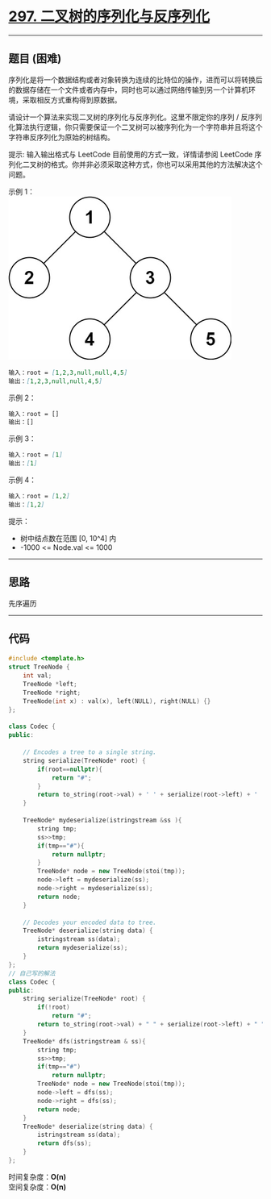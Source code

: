 # [297. 二叉树的序列化与反序列化](https://leetcode.cn/problems/serialize-and-deserialize-binary-tree/description/)

---

## 题目 (困难)

序列化是将一个数据结构或者对象转换为连续的比特位的操作，进而可以将转换后的数据存储在一个文件或者内存中，同时也可以通过网络传输到另一个计算机环境，采取相反方式重构得到原数据。  

请设计一个算法来实现二叉树的序列化与反序列化。这里不限定你的序列 / 反序列化算法执行逻辑，你只需要保证一个二叉树可以被序列化为一个字符串并且将这个字符串反序列化为原始的树结构。  

提示: 输入输出格式与 LeetCode 目前使用的方式一致，详情请参阅 LeetCode 序列化二叉树的格式。你并非必须采取这种方式，你也可以采用其他的方法解决这个问题。  

示例 1：  
![Alt text](https://github.com/yang-yang-o-o/CodingNotes/blob/main/Coding/asset/297_1.png)  

```markdown
输入：root = [1,2,3,null,null,4,5]
输出：[1,2,3,null,null,4,5]
```

示例 2：  

```markdown
输入：root = []
输出：[]
```

示例 3：  

```markdown
输入：root = [1]
输出：[1]
```

示例 4：  

```markdown
输入：root = [1,2]
输出：[1,2]
```

提示：  

- 树中结点数在范围 [0, 10^4] 内
- -1000 <= Node.val <= 1000

---

## 思路

先序遍历

---

## 代码

```C++
#include <template.h>
struct TreeNode {
    int val;
    TreeNode *left;
    TreeNode *right;
    TreeNode(int x) : val(x), left(NULL), right(NULL) {}
};

class Codec {
public:

    // Encodes a tree to a single string.
    string serialize(TreeNode* root) {
        if(root==nullptr){
            return "#";
        }
        return to_string(root->val) + ' ' + serialize(root->left) + ' ' + serialize(root->right);
    }

    TreeNode* mydeserialize(istringstream &ss ){
        string tmp;
        ss>>tmp;
        if(tmp=="#"){
            return nullptr;
        }
        TreeNode* node = new TreeNode(stoi(tmp));
        node->left = mydeserialize(ss);
        node->right = mydeserialize(ss);
        return node;
    }

    // Decodes your encoded data to tree.
    TreeNode* deserialize(string data) {
        istringstream ss(data);
        return mydeserialize(ss);
    }
};
// 自己写的解法
class Codec {
public:
    string serialize(TreeNode* root) {
        if(!root)
            return "#";
        return to_string(root->val) + " " + serialize(root->left) + " " + serialize(root->right);// 先序遍历
    }
    TreeNode* dfs(istringstream & ss){  
        string tmp;
        ss>>tmp;
        if(tmp=="#")
            return nullptr;
        TreeNode* node = new TreeNode(stoi(tmp));
        node->left = dfs(ss);
        node->right = dfs(ss);
        return node;
    }
    TreeNode* deserialize(string data) {
        istringstream ss(data);
        return dfs(ss);
    }
};
```

时间复杂度：**O(n)**  
空间复杂度：**O(n)**
